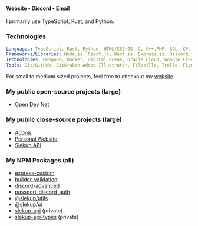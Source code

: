 <h4><a href="https://slekup.com" target="_blank">Website</a> • <a href="https://discord.gg/p5rxxQN7DT" target="_blank">Discord</a> • <a href="mailto:slekupvimplyrataqq@protonmail.com" target="_blank">Email</a></h4>

I primarily use TypeScript, Rust, and Python.

### Technologies
 ```yml
Languages: TypeScript, Rust, Python, HTML/CSS/JS, C, C++,PHP, SQL, C#.
Frameworks/Libraries: Node.js, React.js, Next.js, Express.js, Discord.js, WebSocket, Redux, TailwindCSS, Three.js, Bootstrap jQuery, GraphQL, SASS, Material UI, Django, Svelte, Serenity.rs.
Technologies: MongoDB, Docker, Digital Ocean, Oracle Cloud, Google Cloud, Cloudflare, Stripe, Paypal, Unity, Firebase, Heroku.
Tools: Git/GitHub, GitKraken Adobe Illustrator, Filezilla, Trello, Figma, After Effects, Zoho Suite (mail), Photoshop, Premiere Pro, Postman, Insomnia.
```

For small to medium sized projects, feel free to checkout my [website](https://slekup.com).

### My public open-source projects (large)
- [Open Dev Net](https://github.com/odnlabs/opendevnet)

### My public close-source projects (large)
- [Adonis](https://adonis.bot)
- [Personal Website](https://slekup.com)
- [Slekup API](https://api.slekup.com)

### My NPM Packages (all)
- [express-custom](https://github.com/slekup/express-custom)
- [builder-validation](https://github.com/slekup/builder-validation)
- [discord-advanced](https://github.com/slekup/discord-advanced)
- [passport-discord-auth](https://github.com/slekup/passport-discord-auth)
- [@slekup/utils](https://github.com/slekup/utils)
- [@slekup/ui](https://github.com/slekup/ui)
- [slekup-api](https://www.npmjs.com/package/slekup-api) (private)
- [slekup-api-types](https://www.npmjs.com/package/slekup-api-types) (private)
